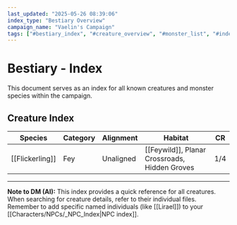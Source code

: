 ```yaml
---
last_updated: "2025-05-26 08:39:06"
index_type: "Bestiary Overview"
campaign_name: "Vaelin's Campaign"
tags: ["#bestiary_index", "#creature_overview", "#monster_list", "#index_file", "#campaign_data", "#fey", "#beasts", "#aberrations"] # (NEW/ENHANCED)
---
```

# Bestiary - Index

This document serves as an index for all known creatures and monster species within the campaign.

## Creature Index

| Species | Category | Alignment | Habitat | CR |
|---|---|---|---|---|
| [[Flickerling]] | Fey | Unaligned | [[Feywild]], Planar Crossroads, Hidden Groves | 1/4 |

---
**Note to DM (AI):** This index provides a quick reference for all creatures. When searching for creature details, refer to their individual files. Remember to add specific named individuals (like [[Lirael]]) to your [[Characters/NPCs/_NPC_Index|NPC index]].